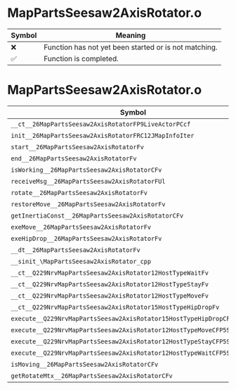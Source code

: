 # MapPartsSeesaw2AxisRotator.o
| Symbol | Meaning 
| ------------- | ------------- 
| :x: | Function has not yet been started or is not matching. 
| :white_check_mark: | Function is completed. 


# MapPartsSeesaw2AxisRotator.o
| Symbol | Decompiled? |
| ------------- | ------------- |
| `__ct__26MapPartsSeesaw2AxisRotatorFP9LiveActorPCcf` | :x: |
| `init__26MapPartsSeesaw2AxisRotatorFRC12JMapInfoIter` | :x: |
| `start__26MapPartsSeesaw2AxisRotatorFv` | :x: |
| `end__26MapPartsSeesaw2AxisRotatorFv` | :x: |
| `isWorking__26MapPartsSeesaw2AxisRotatorCFv` | :x: |
| `receiveMsg__26MapPartsSeesaw2AxisRotatorFUl` | :x: |
| `rotate__26MapPartsSeesaw2AxisRotatorFv` | :x: |
| `restoreMove__26MapPartsSeesaw2AxisRotatorFv` | :x: |
| `getInertiaConst__26MapPartsSeesaw2AxisRotatorCFv` | :x: |
| `exeMove__26MapPartsSeesaw2AxisRotatorFv` | :x: |
| `exeHipDrop__26MapPartsSeesaw2AxisRotatorFv` | :x: |
| `__dt__26MapPartsSeesaw2AxisRotatorFv` | :x: |
| `__sinit_\MapPartsSeesaw2AxisRotator_cpp` | :x: |
| `__ct__Q229NrvMapPartsSeesaw2AxisRotator12HostTypeWaitFv` | :x: |
| `__ct__Q229NrvMapPartsSeesaw2AxisRotator12HostTypeStayFv` | :x: |
| `__ct__Q229NrvMapPartsSeesaw2AxisRotator12HostTypeMoveFv` | :x: |
| `__ct__Q229NrvMapPartsSeesaw2AxisRotator15HostTypeHipDropFv` | :x: |
| `execute__Q229NrvMapPartsSeesaw2AxisRotator15HostTypeHipDropCFP5Spine` | :x: |
| `execute__Q229NrvMapPartsSeesaw2AxisRotator12HostTypeMoveCFP5Spine` | :x: |
| `execute__Q229NrvMapPartsSeesaw2AxisRotator12HostTypeStayCFP5Spine` | :x: |
| `execute__Q229NrvMapPartsSeesaw2AxisRotator12HostTypeWaitCFP5Spine` | :x: |
| `isMoving__26MapPartsSeesaw2AxisRotatorCFv` | :x: |
| `getRotateMtx__26MapPartsSeesaw2AxisRotatorCFv` | :x: |
